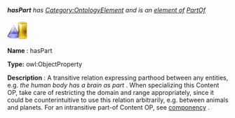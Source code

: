 ___hasPart__ 
 has
 [Category:OntologyElement](../../Category/OntologyElement "Category:OntologyElement") 
 and is an
 [element of](../../Property/ElementOf "Property:ElementOf") 
[PartOf](../../Submissions/PartOf "Submissions:PartOf")_




  





[![ObjectProperty](../public/images/thumb/c/c3/ObjectProperty.gif/45px-ObjectProperty.gif)](../../Image/ObjectProperty.gif "ObjectProperty")


__Name__ 
 : hasPart
 



__Type:__ 
 owl:ObjectProperty
 



__Description__ 
 : A transitive relation expressing parthood between any entities, e.g.
 _the human body has a brain as part_ 
 . When specializing this Content OP, take care of restricting the domain and range appropriately, since it could be counterintuitive to use this relation arbitrarily, e.g. between animals and planets. For an intransitive part-of Content OP, see
 [componency](../../Submissions/Componency "Submissions:Componency") 
 .
